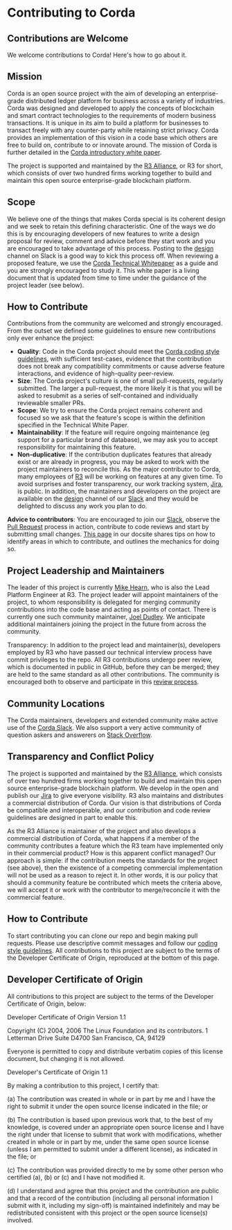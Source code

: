 # Contributing to Corda

## Contributions are Welcome

We welcome contributions to Corda! Here's how to go about it.

## Mission

Corda is an open source project with the aim of developing an enterprise-grade distributed ledger platform for business across a variety of industries.  Corda was designed and developed to apply the concepts of blockchain and smart contract technologies to the requirements of modern business transactions.  It is unique in its aim to build a platform for businesses to transact freely with any counter-party while retaining strict privacy. Corda provides an implementation of this vision in a code base which others are free to build on, contribute to or innovate around. The mission of Corda is further detailed in the [Corda introductory white paper](https://docs.corda.net/_static/corda-introductory-whitepaper.pdf).

The project is supported and maintained by the [R3 Alliance](https://www.r3.com), or R3 for short, which consists of over two hundred firms working together to build and maintain this open source enterprise-grade blockchain platform.

## Scope

We believe one of the things that makes Corda special is its coherent design and we seek to retain this defining characteristic. One of the ways we do this is by encouraging developers of new features to write a design proposal for review, comment and advice before they start work and you are encouraged to take advantage of this process. Posting to the [design](https://cordaledger.slack.com/messages/C3J04VC3V/) channel on Slack is a good way to kick this process off. When reviewing a proposed feature, we use the [Corda Technical Whitepaper](https://docs.corda.net/_static/corda-technical-whitepaper.pdf) as a guide and you are strongly encouraged to study it. This white paper is a living document that is updated from time to time under the guidance of the project leader (see below).

## How to Contribute

Contributions from the community are welcomed and strongly encouraged. From the outset we defined some guidelines to ensure new contributions only ever enhance the project:

* **Quality**: Code in the Corda project should meet the [Corda coding style guidelines](https://docs.corda.net/codestyle.html), with sufficient test-cases, evidence that the contribution does not break any compatibility commitments or cause adverse feature interactions, and evidence of high-quality peer-review.
* **Size**: The Corda project's culture is one of small pull-requests, regularly submitted. The larger a pull-request, the more likely it is that you will be asked to resubmit as a series of self-contained and individually reviewable smaller PRs.
* **Scope**: We try to ensure the Corda project remains coherent and focused so we ask that the feature's scope is within the definition specified in the Technical White Paper.
* **Maintainability**: If the feature will require ongoing maintenance (eg support for a particular brand of database), we may ask you to accept responsibility for maintaining this feature.
* **Non-duplicative**: If the contribution duplicates features that already exist or are already in progress, you may be asked to work with the project maintainers to reconcile this. As the major contributor to Corda, many employees of [R3](https://r3.com) will be working on features at any given time. To avoid surprises and foster transparency, our work tracking system, [Jira](https://r3-cev.atlassian.net/projects/CORDA/summary), is public. In addition, the maintainers and developers on the project are available on the [design](https://cordaledger.slack.com/messages/C3J04VC3V/) channel of our [Slack](https://slack.corda.net/) and they would be delighted to discuss any work you plan to do.

**Advice to contributors**: You are encouraged to join our [Slack](https://slack.corda.net/), observe the [Pull Request](https://github.com/corda/corda/pulls) process in action, contribute to code reviews and start by submitting small changes. [This page](https://docs.corda.net/head/contributing.html) in our docsite shares tips on how to identify areas in which to contribute, and outlines the mechanics for doing so.

## Project Leadership and Maintainers

The leader of this project is currently [Mike Hearn](https://github.com/mikehearn), who is also the Lead Platform Engineer at R3. The project leader will appoint maintainers of the project, to whom responsibility is delegated for merging community contributions into the code base and acting as points of contact. There is currently one such community maintainer, [Joel Dudley](https://github.com/joeldudleyr3). We anticipate additional maintainers joining the project in the future from across the community.

Transparency: In addition to the project lead and maintainer(s), developers employed by R3 who have passed our technical interview process have commit privileges to the repo. All R3 contributions undergo peer review, which is documented in public in GitHub, before they can be merged; they are held to the same standard as all other contributions. The community is encouraged both to observe and participate in this [review process](https://github.com/corda/corda/pulls).

## Community Locations

The Corda maintainers, developers and extended community make active use of the [Corda Slack](http://slack.corda.net/). We also support a very active community of question askers and answerers on [Stack Overflow](https://stackoverflow.com/questions/tagged/corda).

## Transparency and Conflict Policy

The project is supported and maintained by the [R3 Alliance](https://www.r3.com), which consists of over two hundred firms working together to build and maintain this open source enterprise-grade blockchain platform. We develop in the open and publish our [Jira](https://r3-cev.atlassian.net/projects/CORDA/summary) to give everyone visibility. R3 also maintains and distributes a commercial distribution of Corda. Our vision is that distributions of Corda be compatible and interoperable, and our contribution and code review guidelines are designed in part to enable this.

As the R3 Alliance is maintainer of the project and also develops a commercial distribution of Corda, what happens if a member of the community contributes a feature which the R3 team have implemented only in their commercial product? How is this apparent conflict managed? Our approach is simple: if the contribution meets the standards for the project (see above), then the existence of a competing commercial implementation will not be used as a reason to reject it. In other words, it is our policy that should a community feature be contributed which meets the criteria above, we will accept it or work with the contributor to merge/reconcile it with the commercial feature.

## How to Contribute

To start contributing you can clone our repo and begin making pull requests. Please use descriptive commit messages and follow our [coding style guidelines](https://docs.corda.net/codestyle.html). All contributions to this project are subject to the terms of the Developer Certificate of Origin, reproduced at the bottom of this page.

## Developer Certificate of Origin

All contributions to this project are subject to the terms of the Developer Certificate of Origin, below:

Developer Certificate of Origin Version 1.1

Copyright (C) 2004, 2006 The Linux Foundation and its contributors. 1 Letterman Drive Suite D4700 San Francisco, CA, 94129

Everyone is permitted to copy and distribute verbatim copies of this license document, but changing it is not allowed.

Developer's Certificate of Origin 1.1

By making a contribution to this project, I certify that:

(a) The contribution was created in whole or in part by me and I have the right to submit it under the open source license indicated in the file; or

(b) The contribution is based upon previous work that, to the best of my knowledge, is covered under an appropriate open source license and I have the right under that license to submit that work with modifications, whether created in whole or in part by me, under the same open source license (unless I am permitted to submit under a different license), as indicated in the file; or

(c) The contribution was provided directly to me by some other person who certified (a), (b) or (c) and I have not modified it.

(d) I understand and agree that this project and the contribution are public and that a record of the contribution (including all personal information I submit with it, including my sign-off) is maintained indefinitely and may be redistributed consistent with this project or the open source license(s) involved.
